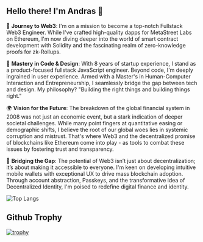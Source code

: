## Hello there! I'm Andras 👋

🚀 **Journey to Web3**: I'm on a mission to become a top-notch Fullstack Web3 Engineer. While I've crafted high-quality dapps for MetaStreet Labs on Ethereum, I'm now diving deeper into the world of smart contract development with Solidity and the fascinating realm of zero-knowledge proofs for zk-Rollups.

🎨 **Mastery in Code & Design**: With 8 years of startup experience, I stand as a product-focused fullstack JavaScript engineer. Beyond code, I'm deeply ingrained in user experience. Armed with a Master's in Human-Computer Interaction and Entrepreneurship, I seamlessly bridge the gap between tech and design. My philosophy? "Building the right things and building things right."

🌍 **Vision for the Future**: The breakdown of the global financial system in 2008 was not just an economic event, but a stark indication of deeper societal challenges. While many point fingers at quantitative easing or demographic shifts, I believe the root of our global woes lies in systemic corruption and mistrust. That's where Web3 and the decentralized promise of blockchains like Ethereum come into play - as tools to combat these issues by fostering trust and transparency.

📱 **Bridging the Gap**: The potential of Web3 isn’t just about decentralization; it’s about making it accessible to everyone. I'm keen on developing intuitive mobile wallets with exceptional UX to drive mass blockchain adoption. Through account abstraction, Passkeys, and the transformative idea of Decentralized Identity, I'm poised to redefine digital finance and identity.

![Top Langs](https://github-readme-stats.vercel.app/api/top-langs/?username=andrascodes&layout=donut&show_icons=true&theme=dracula)

## Github Trophy
[![trophy](https://github-profile-trophy.vercel.app/?username=andrascodes&rank=-B,-C&theme=dracula)](https://github.com/ryo-ma/github-profile-trophy)
